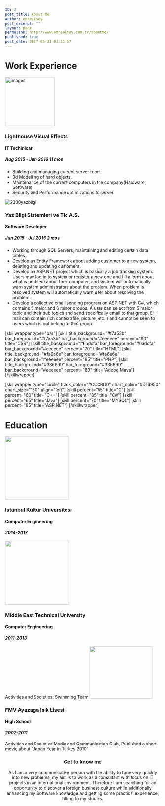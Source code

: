 ```yaml
---
ID: 2
post_title: About Me
author: emreaksoy
post_excerpt: ""
layout: page
permalink: http://www.emreaksoy.com.tr/aboutme/
published: true
post_date: 2017-05-31 03:11:57
---
```

<h1> Work Experience </h1>
<img class="" src="http://www.emreaksoy.com.tr/wp-content/uploads/2017/05/images.png" alt="images" width="160" height="160" />
<h3>Lighthouse Visual Effects</h3>
<h4>IT Techinican</h4>
<h5>Aug 2015 - Jun 2016 11 mos</h5>
<ul>
 	<li>Building and managing current server room.</li>
 	<li>3d Modelling of hard objects.</li>
 	<li>Maintenance of the current computers in the company(Hardware, Software)</li>
 	<li>Security and Performance optimizations to server.</li>
</ul>
<img src="http://www.emreaksoy.com.tr/wp-content/uploads/2017/05/2300yazbilgi.jpg" alt="2300yazbilgi" />
<h3>Yaz Bilgi Sistemleri ve Tic A.S.</h3>
<h4>Software Developer</h4>
<h5>Jun 2015 - Jul 2015 2 mos</h5>
<ul>
 	<li>Working through SQL Servers, maintaining and editing certain data tables.</li>
 	<li>Develop an Entity Framework about adding customer to a new system, deleting and updating customers.</li>
 	<li>Develop an ASP.NET project which is basically a job tracking system. Users may log in to system or register a new one and fill a form about what is problem about their computer, and system will automatically warn system administrators about the problem. When problem is resolved system will automatically warn user about resolving the problem.</li>
 	<li>Develop a collective email sending program on ASP.NET with C#, which contains 5 major and 6 minor groups. A user can select from 5 major topic and their sub topics and send specifically email to that group. E-mail can contain rich context(file, picture, etc. ) and cannot be seen to users which is not belong to that group.</li>
</ul>
[skillwrapper type="bar"]
[skill title_background="#f7a53b" bar_foreground="#f7a53b" bar_background="#eeeeee" percent="90" title="CSS"]
[skill title_background="#6adcfa" bar_foreground="#6adcfa" bar_background="#eeeeee" percent="70" title="HTML"]
[skill title_background="#fa6e6e" bar_foreground="#fa6e6e" bar_background="#eeeeee" percent="85" title="PHP"]
[skill title_background="#336699" bar_foreground="#336699" bar_background="#eeeeee" percent="80" title="Adobe Maya"]
[/skillwrapper]

[skillwrapper type="circle" track_color="#CCCBD0" chart_color="#D14950" chart_size="150" align="left"]
[skill percent="55" title="C"]
[skill percent="60" title="C++"]
[skill percent="85" title="C#"]
[skill percent="65" title="Java"]
[skill percent="70" title="MYSQL"]
[skill percent="85" title="ASP.NET"]
[/skillwrapper]
<h1 style="text-align: left;">Education</h1>
<img class="alignleft" src="http://www.emreaksoy.com.tr/wp-content/uploads/2017/05/istanbul_kultur_universitesi_logo.png" width="206" height="206" />
<h3>Istanbul Kultur Universitesi</h3>
<h4>Computer Engineering</h4>
<h4><em><strong>2014-2017</strong></em></h4>
<img class="alignleft" src="http://www.emreaksoy.com.tr/wp-content/uploads/2017/05/indir-1.png" width="208" height="208" />
<h3>Middle East Technical University</h3>
<h4>Computer Engineering</h4>
<h4><em><strong>2011-2013</strong></em></h4>
Activities and Societies: Swimming Team

<img class="alignleft" src="http://www.emreaksoy.com.tr/wp-content/uploads/2017/05/35_2_fmv.jpg" width="204" height="170" />
<h3>FMV Ayazaga Isik Lisesi</h3>
<h4>High School</h4>
<h4><em><strong>2007-2011</strong></em></h4>
Activities and Societies:Media and Communication Club, Published a short movie about "Japan Year in Turkey 2010"

<h3 style="text-align: center;">Get to know me</h3>
<p style="text-align: center;">As I am a very communicative person with the ability to tune very quickly into new problems, my aim is to work as a consultant with focus on IT projects in an international environment. Therefore I am searching for an opportunity to discover a foreign business culture while additionally enhancing my Software knowledge and getting some practical experience, fitting to my studies.</p>